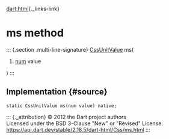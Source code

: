 [dart:html](../../dart-html/dart-html-library){._links-link}

ms method
=========

::: {.section .multi-line-signature}
[CssUnitValue](../cssunitvalue-class) ms(

1.  [num](../../dart-core/num-class) value

)
:::

Implementation {#source}
--------------

``` {.language-dart data-language="dart"}
static CssUnitValue ms(num value) native;
```

::: {._attribution}
© 2012 the Dart project authors\
Licensed under the BSD 3-Clause \"New\" or \"Revised\" License.\
<https://api.dart.dev/stable/2.18.5/dart-html/Css/ms.html>
:::
